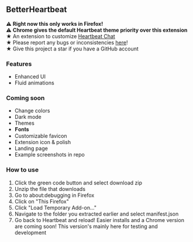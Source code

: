 ## BetterHeartbeat
⚠️ **Right now this only works in Firefox!**\
⚠️ **Chrome gives the default Heartbeat theme priority over this extension**\
★ An extension to customize [Heartbeat Chat](https://www.heartbeat.chat/)\
★ Please report any bugs or inconsistencies [here](https://github.com/owen-laney/betterheartbeat/issues)!\
★ Give this project a star if you have a GitHub account

### Features
- Enhanced UI
- Fluid animations

### Coming soon
- Change colors
- Dark mode
- Themes
- 𝐅𝐨𝐧𝐭𝐬
- Customizable favicon
- Extension icon & polish
- Landing page
- Example screenshots in repo

### How to use
1. Click the green code button and select download zip
2. Unzip the file that downloads
3. Go to about:debugging in Firefox
4. Click on "This Firefox"
5. Click "Load Temporary Add-on..."
6. Navigate to the folder you extracted earlier and select manifest.json
7. Go back to Heartbeat and reload!
Easier installs and a Chrome version are coming soon! This version's mainly here for testing and development